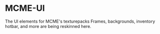MCME-UI
=======

The UI elements for MCME's texturepacks
Frames, backgrounds, inventory hotbar, and more are being reskinned here.
